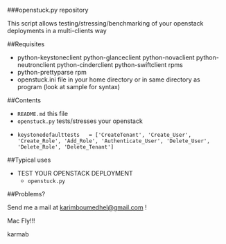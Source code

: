 ###openstuck.py repository

This script allows testing/stressing/benchmarking of your openstack deployments in a multi-clients way

##Requisites

- python-keystoneclient  python-glanceclient  python-novaclient python-neutronclient  python-cinderclient  python-swiftclient rpms
- python-prettyparse rpm
- openstuck.ini file in your home directory or in same directory as program (look at sample for syntax)

##Contents

-    `README.md` this file
-    `openstuck.py`  tests/stresses your openstack
-     keystonedefaulttests   = ['CreateTenant', 'Create_User', 'Create_Role', 'Add_Role', 'Authenticate_User', 'Delete_User', 'Delete_Role', 'Delete_Tenant']

##Typical uses
     
-  TEST YOUR OPENSTACK DEPLOYMENT
    - `openstuck.py`

##Problems?

Send me a mail at [karimboumedhel@gmail.com](mailto:karimboumedhel@gmail.com) !

Mac Fly!!!

karmab
